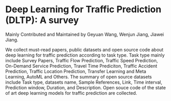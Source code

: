 # Deep Learning for Traffic Prediction (DLTP): A survey

Mainly Contributed and Maintained by Geyuan Wang, Wenjun Jiang, Jiawei Jiang. 

We collect must-read papers, public datasets and open source code about deep learning for traffic prediction according to task type. Task type mainly include Survey Papers, Traffic Flow Prediction, Traffic Speed Prediction, On-Demand Service Prediction, Travel Time Prediciton, Traffic Accident Prediction, Traffic Location Prediction, Transfer Learning and Meta Learning, AutoML and Others. The summary of open source datasets include Task type, datasets name, Sample References, Link,	Time interval, Prediction window, Duration,	and Description. Open souce code of the state of art deep learning models for traffic prediction are collected.